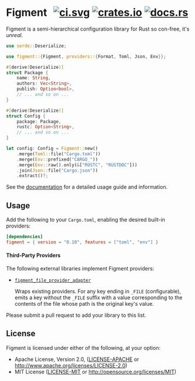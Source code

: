 # Figment &thinsp; [![ci.svg]][ci] [![crates.io]][crate] [![docs.rs]][docs]

[crates.io]: https://img.shields.io/crates/v/figment.svg
[crate]: https://crates.io/crates/figment
[docs.rs]: https://docs.rs/figment/badge.svg
[docs]: https://docs.rs/figment
[ci.svg]: https://github.com/SergioBenitez/Figment/workflows/CI/badge.svg
[ci]: https://github.com/SergioBenitez/Figment/actions

Figment is a semi-hierarchical configuration library for Rust so con-free, it's
_unreal_.

```rust
use serde::Deserialize;

use figment::{Figment, providers::{Format, Toml, Json, Env}};

#[derive(Deserialize)]
struct Package {
    name: String,
    authors: Vec<String>,
    publish: Option<bool>,
    // ... and so on ...
}

#[derive(Deserialize)]
struct Config {
    package: Package,
    rustc: Option<String>,
    // ... and so on ...
}

let config: Config = Figment::new()
    .merge(Toml::file("Cargo.toml"))
    .merge(Env::prefixed("CARGO_"))
    .merge(Env::raw().only(&["RUSTC", "RUSTDOC"]))
    .join(Json::file("Cargo.json"))
    .extract()?;
```

See the [documentation](https://docs.rs/figment) for a detailed usage guide and
information.

## Usage

Add the following to your `Cargo.toml`, enabling the desired built-in providers:

```toml
[dependencies]
figment = { version = "0.10", features = ["toml", "env"] }
```

#### Third-Party Providers

The following external libraries implement Figment providers:

 - [`figment_file_provider_adapter`](https://crates.io/crates/figment_file_provider_adapter)

   Wraps existing providers. For any key ending in `_FILE` (configurable), emits
   a key without the `_FILE` suffix with a value corresponding to the contents
   of the file whose path is the original key's value.

Please submit a pull request to add your library to this list.

## License

Figment is licensed under either of the following, at your option:

 * Apache License, Version 2.0, ([LICENSE-APACHE](LICENSE-APACHE) or http://www.apache.org/licenses/LICENSE-2.0)
 * MIT License ([LICENSE-MIT](LICENSE-MIT) or http://opensource.org/licenses/MIT)
